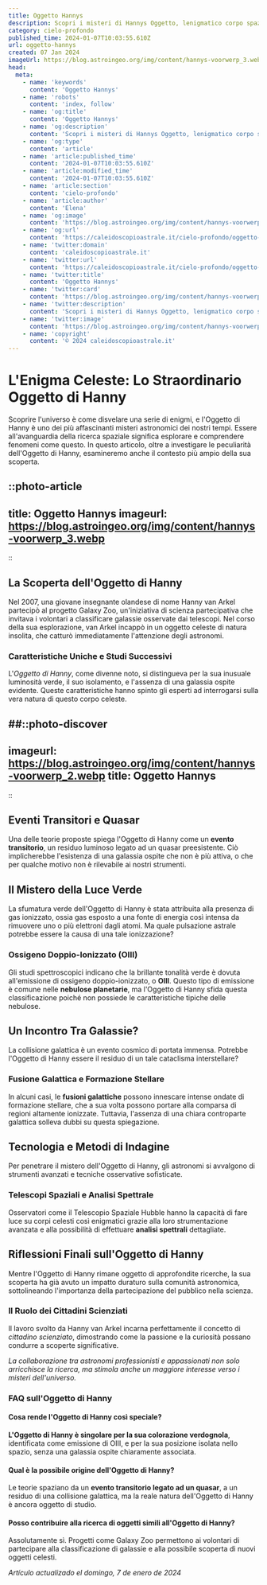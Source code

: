 ```yaml
---
title: Oggetto Hannys
description: Scopri i misteri di Hannys Oggetto, lenigmatico corpo spaziale. Leggi il nostro blog per esplorare le ultime scoperte astronomiche in Italia!
category: cielo-profondo
published_time: 2024-01-07T10:03:55.610Z
url: oggetto-hannys
created: 07 Jan 2024
imageUrl: https://blog.astroingeo.org/img/content/hannys-voorwerp_3.webp
head:
  meta:
    - name: 'keywords'
      content: 'Oggetto Hannys'
    - name: 'robots'
      content: 'index, follow'
    - name: 'og:title'
      content: 'Oggetto Hannys'
    - name: 'og:description'
      content: 'Scopri i misteri di Hannys Oggetto, lenigmatico corpo spaziale. Leggi il nostro blog per esplorare le ultime scoperte astronomiche in Italia!'
    - name: 'og:type'
      content: 'article'
    - name: 'article:published_time'
      content: '2024-01-07T10:03:55.610Z'
    - name: 'article:modified_time'
      content: '2024-01-07T10:03:55.610Z'
    - name: 'article:section'
      content: 'cielo-profondo'
    - name: 'article:author'
      content: 'Elena'
    - name: 'og:image'
      content: 'https://blog.astroingeo.org/img/content/hannys-voorwerp_3.webp'
    - name: 'og:url'
      content: 'https://caleidoscopioastrale.it/cielo-profondo/oggetto-hannys'
    - name: 'twitter:domain'
      content: 'caleidoscopioastrale.it'
    - name: 'twitter:url'
      content: 'https://caleidoscopioastrale.it/cielo-profondo/oggetto-hannys'
    - name: 'twitter:title'
      content: 'Oggetto Hannys'
    - name: 'twitter:card'
      content: 'https://blog.astroingeo.org/img/content/hannys-voorwerp_3.webp'
    - name: 'twitter:description'
      content: 'Scopri i misteri di Hannys Oggetto, lenigmatico corpo spaziale. Leggi il nostro blog per esplorare le ultime scoperte astronomiche in Italia!'
    - name: 'twitter:image'
      content: 'https://blog.astroingeo.org/img/content/hannys-voorwerp_3.webp'
    - name: 'copyright'
      content: '© 2024 caleidoscopioastrale.it'
---
```

# L'Enigma Celeste: Lo Straordinario Oggetto di Hanny

Scoprire l'universo è come disvelare una serie di enigmi, e l'Oggetto di Hanny è uno dei più affascinanti misteri astronomici dei nostri tempi. Essere all'avanguardia della ricerca spaziale significa esplorare e comprendere fenomeni come questo. In questo articolo, oltre a investigare le peculiarità dell'Oggetto di Hanny, esamineremo anche il contesto più ampio della sua scoperta.

::photo-article
---
title: Oggetto Hannys
imageurl: https://blog.astroingeo.org/img/content/hannys-voorwerp_3.webp
---
::

## La Scoperta dell'Oggetto di Hanny

Nel 2007, una giovane insegnante olandese di nome Hanny van Arkel partecipò al progetto Galaxy Zoo, un'iniziativa di scienza partecipativa che invitava i volontari a classificare galassie osservate dai telescopi. Nel corso della sua esplorazione, van Arkel incappò in un oggetto celeste di natura insolita, che catturò immediatamente l'attenzione degli astronomi.

### Caratteristiche Uniche e Studi Successivi

L'*Oggetto di Hanny*, come divenne noto, si distingueva per la sua inusuale luminosità verde, il suo isolamento, e l'assenza di una galassia ospite evidente. Queste caratteristiche hanno spinto gli esperti ad interrogarsi sulla vera natura di questo corpo celeste.

##::photo-discover
---
imageurl: https://blog.astroingeo.org/img/content/hannys-voorwerp_2.webp
title: Oggetto Hannys
---
::

## Eventi Transitori e Quasar
Una delle teorie proposte spiega l'Oggetto di Hanny come un **evento transitorio**, un residuo luminoso legato ad un quasar preesistente. Ciò implicherebbe l'esistenza di una galassia ospite che non è più attiva, o che per qualche motivo non è rilevabile ai nostri strumenti.

## Il Mistero della Luce Verde

La sfumatura verde dell'Oggetto di Hanny è stata attribuita alla presenza di gas ionizzato, ossia gas esposto a una fonte di energia così intensa da rimuovere uno o più elettroni dagli atomi. Ma quale pulsazione astrale potrebbe essere la causa di una tale ionizzazione?

### Ossigeno Doppio-Ionizzato (OIII)
Gli studi spettroscopici indicano che la brillante tonalità verde è dovuta all'emissione di ossigeno doppio-ionizzato, o **OIII**. Questo tipo di emissione è comune nelle **nebulose planetarie**, ma l'Oggetto di Hanny sfida questa classificazione poiché non possiede le caratteristiche tipiche delle nebulose.

## Un Incontro Tra Galassie?

La collisione galattica è un evento cosmico di portata immensa. Potrebbe l'Oggetto di Hanny essere il residuo di un tale cataclisma interstellare?

### Fusione Galattica e Formazione Stellare
In alcuni casi, le **fusioni galattiche** possono innescare intense ondate di formazione stellare, che a sua volta possono portare alla comparsa di regioni altamente ionizzate. Tuttavia, l'assenza di una chiara controparte galattica solleva dubbi su questa spiegazione.

## Tecnologia e Metodi di Indagine

Per penetrare il mistero dell'Oggetto di Hanny, gli astronomi si avvalgono di strumenti avanzati e tecniche osservative sofisticate.

### Telescopi Spaziali e Analisi Spettrale
Osservatori come il Telescopio Spaziale Hubble hanno la capacità di fare luce su corpi celesti così enigmatici grazie alla loro strumentazione avanzata e alla possibilità di effettuare **analisi spettrali** dettagliate.

## Riflessioni Finali sull'Oggetto di Hanny

Mentre l'Oggetto di Hanny rimane oggetto di approfondite ricerche, la sua scoperta ha già avuto un impatto duraturo sulla comunità astronomica, sottolineando l'importanza della partecipazione del pubblico nella scienza.

### Il Ruolo dei Cittadini Scienziati
Il lavoro svolto da Hanny van Arkel incarna perfettamente il concetto di *cittadino scienziato*, dimostrando come la passione e la curiosità possano condurre a scoperte significative.

*La collaborazione tra astronomi professionisti e appassionati non solo arricchisce la ricerca, ma stimola anche un maggiore interesse verso i misteri dell'universo.*

### FAQ sull'Oggetto di Hanny

#### Cosa rende l'Oggetto di Hanny così speciale?
**L'Oggetto di Hanny è singolare per la sua colorazione verdognola**, identificata come emissione di OIII, e per la sua posizione isolata nello spazio, senza una galassia ospite chiaramente associata.

#### Qual è la possibile origine dell'Oggetto di Hanny?
Le teorie spaziano da un **evento transitorio legato ad un quasar**, a un residuo di una collisione galattica, ma la reale natura dell'Oggetto di Hanny è ancora oggetto di studio.

#### Posso contribuire alla ricerca di oggetti simili all'Oggetto di Hanny?
Assolutamente sì. Progetti come Galaxy Zoo permettono ai volontari di partecipare alla classificazione di galassie e alla possibile scoperta di nuovi oggetti celesti.

_Artículo actualizado el domingo, 7 de enero de 2024_